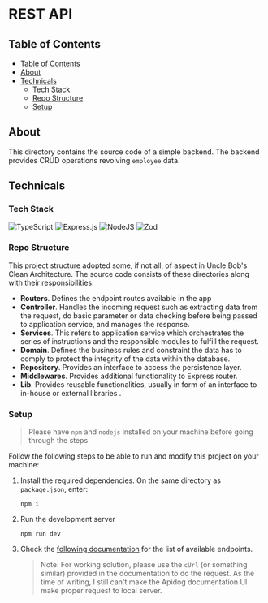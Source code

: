 # REST API

## Table of Contents

- [Table of Contents](#table-of-contents)
- [About](#about)
- [Technicals](#technicals)
  - [Tech Stack](#tech-stack)
  - [Repo Structure](#repo-structure)
  - [Setup](#setup)


## About

This directory contains the source code of a simple backend. The backend provides CRUD operations revolving `employee` data.

## Technicals

### Tech Stack
![TypeScript](https://img.shields.io/badge/typescript-%23007ACC.svg?style=for-the-badge&logo=typescript&logoColor=white)
![Express.js](https://img.shields.io/badge/express.js-%23404d59.svg?style=for-the-badge&logo=express&logoColor=%2361DAFB)
![NodeJS](https://img.shields.io/badge/node.js-6DA55F?style=for-the-badge&logo=node.js&logoColor=white)
![Zod](https://img.shields.io/badge/zod-%233068b7.svg?style=for-the-badge&logo=zod&logoColor=white)
<!-- ![Jest](https://img.shields.io/badge/-jest-%23C21325?style=for-the-badge&logo=jest&logoColor=white) -->


### Repo Structure

This project structure adopted some, if not all, of aspect in Uncle Bob's Clean Architecture. The source code consists of these directories along with their responsibilities:

- **Routers**. Defines the endpoint routes available in the app
- **Controller**. Handles the incoming request such as extracting data from the request, do basic parameter or data checking before being passed to application service, and manages the response.
- **Services**. This refers to application service which orchestrates the series of instructions and the responsible modules to fulfill the request.
- **Domain**. Defines the business rules and constraint the data has to comply to protect the integrity of the data within the database.
- **Repository**. Provides an interface to access the persistence layer.
- **Middlewares**. Provides additional functionality to Express router.
- **Lib**. Provides reusable functionalities, usually in form of an interface to in-house or external libraries .

### Setup

> Please have `npm` and `nodejs` installed on your machine before going through the steps

Follow the following steps to be able to run and modify this project on your machine:

1. Install the required dependencies. On the same directory as `package.json`, enter:

    ```
    npm i
    ```

2. Run the development server

    ```
    npm run dev
    ```

3. Check the [following documentation](https://htpz255fbx.apidog.io) for the list of available endpoints. 

    > Note: For working solution, please use the `cUrl` (or something similar) provided in the documentation to do the request. As the time of writing, I still can't make the Apidog documentation UI make proper request to local server.


